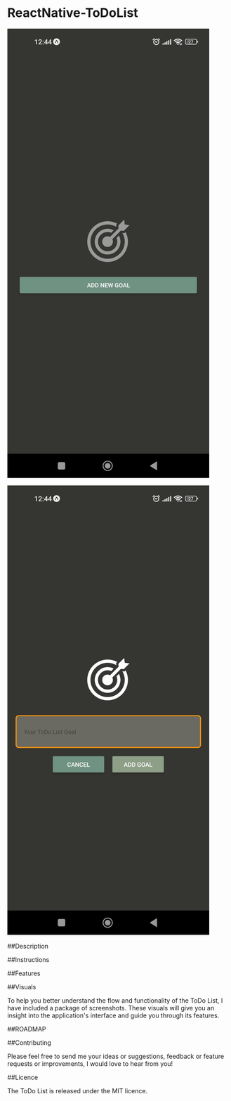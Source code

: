 # ReactNative-ToDoList

![image](https://github.com/G-don/ReactNative-ToDoList/blob/main/VISUALS/1.png)

![image](https://github.com/G-don/ReactNative-ToDoList/blob/main/VISUALS/2.png)


##Description



##Instructions




##Features



##Visuals

To help you better understand the flow and functionality of the ToDo List, I have included a package of screenshots. These visuals will give you an insight into the application's interface and guide you through its features.

##ROADMAP



##Contributing

Please feel free to send me your ideas or suggestions, feedback or feature requests or improvements, I would love to hear from you! 

##Licence

The ToDo List is released under the MIT licence. 
